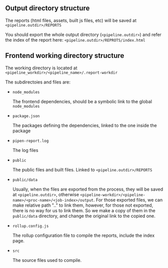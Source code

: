 ## Output directory structure

The reports (html files, assets, built js files, etc) will be saved at `<pipeline.outdir>/REPORTS`

You should export the whole output directory (`<pipeline.outdir>`) and refer the index of the report here: `<pipeline.outdir>/REPROTS/index.html`

## Frontend working directory structure

The working directory is located at `<pipeline_workdir>/<pipeline_name>/.report-workdir`

The subdirectoies and files are:

- `node_modules`

    The frontend dependencies, should be a symbolic link to the global `node_modules`

- `package.json`

    The packages defining the dependencies, linked to the one inside the package

- `pipen-report.log`

    The log files

- `public`

    The public files and built files. Linked to `<pipeline.outdir>/REPORTS`

- `public/data`

    Usually, when the files are exported from the process, they will be saved at `<pipeline.outdir>`, otherwise `<pipeline-workdir>/<pipeline-name>/<proc-name>/<job-index>/output`. For those exported files, we can make relative path ".." to link them, however, for those not exported, there is no way for us to link them. So we make a copy of them in the `public/data` directory, and change the original link to the copied one.

- `rollup.config.js`

    The rollup configuration file to compile the reports, include the index page.

- `src`

    The source files used to compile.
